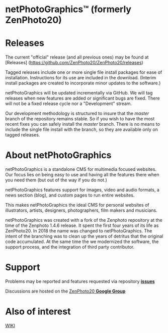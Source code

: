 # netPhotoGraphics™ (formerly ZenPhoto20) 

# Releases

The current "official" release (and all previous ones) may be found at [Releases] (https://github.com/ZenPhoto20/ZenPhoto20/releases)

Tagged releases include one or more single file install packages for ease of installation. Instructions for its use are included in the download. (Interim install packages are created to incorporate minor updates to the software.)

netPhotoGraphics will be updated incrementally via GitHub. We will tag releases when new features are added or significant bugs are fixed. There will not be a fixed release cycle nor a "Development" stream.

Our development methodology is structured to insure that the _master_ branch of the repository remains stable. So if you wish to have the most recent fixes you can safely install the _master_ branch. There is no means to include the single file install with the branch, so they are available only on tagged releases.


# About netPhotoGraphics

netPhotoGraphics is a standalone CMS for multimedia focused websites. Our focus lies on being easy to use and having all the features there when you need them (but out of the way if you do not.)

netPhotoGraphics features support for images, video and audio formats, a news section (blog), and custom pages to run entire websites.

This makes netPhotoGraphics the ideal CMS for personal websites of illustrators, artists, designers, photographers, film makers and musicians.


netPhotoGraphics was created with a fork of the Zenphoto repository at the time of the Zenphoto 1.4.6 release. It spent the first four years of its life as ZenPhoto20. In 2018 the name was changed to netPhotoGraphics.
The intent of the branching was to clean up the years of detritus that the original code accumulated. At the same time
the we modernized the software, the support process, and the integration of third party contributor.

# Support

Problems may be reported and features requested via repository [__issues__](https://github.com/ZenPhoto20/ZenPhoto20/issues)

Discussions are hosted on the [ZenPhoto20 __Google Group__](https://groups.google.com/forum/#!forum/zenphoto20)

# Also of interest
[WIKI](https://github.com/ZenPhoto20/ZenPhoto20/wiki)
